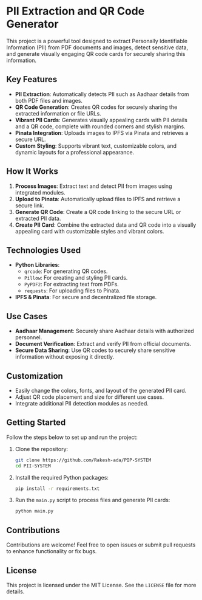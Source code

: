 # PII Extraction and QR Code Generator

This project is a powerful tool designed to extract Personally Identifiable Information (PII) from PDF documents and images, detect sensitive data, and generate visually engaging QR code cards for securely sharing this information. 

## Key Features

- **PII Extraction**: Automatically detects PII such as Aadhaar details from both PDF files and images.
- **QR Code Generation**: Creates QR codes for securely sharing the extracted information or file URLs.
- **Vibrant PII Cards**: Generates visually appealing cards with PII details and a QR code, complete with rounded corners and stylish margins.
- **Pinata Integration**: Uploads images to IPFS via Pinata and retrieves a secure URL.
- **Custom Styling**: Supports vibrant text, customizable colors, and dynamic layouts for a professional appearance.

## How It Works

1. **Process Images**: Extract text and detect PII from images using integrated modules.
2. **Upload to Pinata**: Automatically upload files to IPFS and retrieve a secure link.
3. **Generate QR Code**: Create a QR code linking to the secure URL or extracted PII data.
4. **Create PII Card**: Combine the extracted data and QR code into a visually appealing card with customizable styles and vibrant colors.

## Technologies Used

- **Python Libraries**:
  - `qrcode`: For generating QR codes.
  - `Pillow`: For creating and styling PII cards.
  - `PyPDF2`: For extracting text from PDFs.
  - `requests`: For uploading files to Pinata.
- **IPFS & Pinata**: For secure and decentralized file storage.

## Use Cases

- **Aadhaar Management**: Securely share Aadhaar details with authorized personnel.
- **Document Verification**: Extract and verify PII from official documents.
- **Secure Data Sharing**: Use QR codes to securely share sensitive information without exposing it directly.

## Customization

- Easily change the colors, fonts, and layout of the generated PII card.
- Adjust QR code placement and size for different use cases.
- Integrate additional PII detection modules as needed.

## Getting Started

Follow the steps below to set up and run the project:

1. Clone the repository:
   ```bash
   git clone https://github.com/Rakesh-ada/PIP-SYSTEM
   cd PII-SYSTEM
   ```
2. Install the required Python packages:
   ```bash
   pip install -r requirements.txt
   ```
3. Run the `main.py` script to process files and generate PII cards:
   ```bash
   python main.py
   ```

## Contributions

Contributions are welcome! Feel free to open issues or submit pull requests to enhance functionality or fix bugs.

## License

This project is licensed under the MIT License. See the `LICENSE` file for more details.
